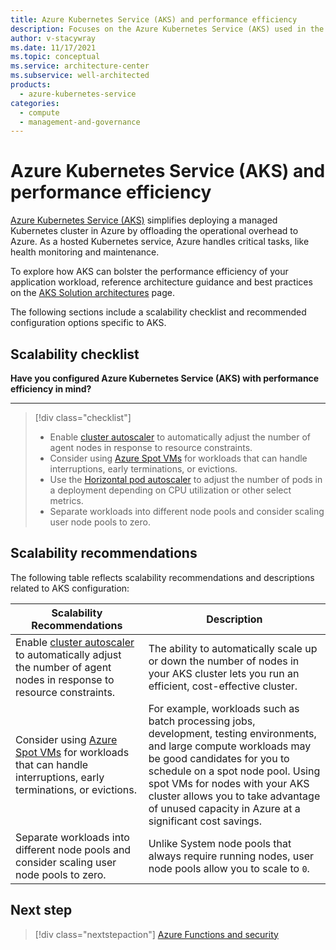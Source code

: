 ```yaml
---
title: Azure Kubernetes Service (AKS) and performance efficiency
description: Focuses on the Azure Kubernetes Service (AKS) used in the Compute solution to provide best-practice and configuration recommendations related to performance efficiency.
author: v-stacywray
ms.date: 11/17/2021
ms.topic: conceptual
ms.service: architecture-center
ms.subservice: well-architected
products:
  - azure-kubernetes-service
categories:
  - compute
  - management-and-governance
---
```


# Azure Kubernetes Service (AKS) and performance efficiency

[Azure Kubernetes Service (AKS)](/azure/aks/intro-kubernetes) simplifies deploying a managed Kubernetes cluster in Azure by offloading the operational overhead to Azure. As a hosted Kubernetes service, Azure handles critical tasks, like health monitoring and maintenance.

To explore how AKS can bolster the performance efficiency of your application workload, reference architecture guidance and best practices on the [AKS Solution architectures](/azure/architecture/reference-architectures/containers/aks-start-here) page.

The following sections include a scalability checklist and recommended configuration options specific to AKS.

## Scalability checklist

**Have you configured Azure Kubernetes Service (AKS) with performance efficiency in mind?**
***

> [!div class="checklist"]
> - Enable [cluster autoscaler](/azure/aks/cluster-autoscaler) to automatically adjust the number of agent nodes in response to resource constraints.
> - Consider using [Azure Spot VMs](/azure/aks/spot-node-pool) for workloads that can handle interruptions, early terminations, or evictions.
> - Use the [Horizontal pod autoscaler](/azure/aks/concepts-scale#horizontal-pod-autoscaler) to adjust the number of pods in a deployment depending on CPU utilization or other select metrics.
> - Separate workloads into different node pools and consider scaling user node pools to zero.

## Scalability recommendations

The following table reflects scalability recommendations and descriptions related to AKS configuration:

|Scalability Recommendations|Description|
|---------------------------|-----------|
|Enable [cluster autoscaler](/azure/aks/cluster-autoscaler) to automatically adjust the number of agent nodes in response to resource constraints.|The ability to automatically scale up or down the number of nodes in your AKS cluster lets you run an efficient, cost-effective cluster.|
|Consider using [Azure Spot VMs](/azure/aks/spot-node-pool) for workloads that can handle interruptions, early terminations, or evictions.|For example, workloads such as batch processing jobs, development, testing environments, and large compute workloads may be good candidates for you to schedule on a spot node pool. Using spot VMs for nodes with your AKS cluster allows you to take advantage of unused capacity in Azure at a significant cost savings.|
|Separate workloads into different node pools and consider scaling user node pools to zero.|Unlike System node pools that always require running nodes, user node pools allow you to scale to `0`.|

## Next step

> [!div class="nextstepaction"]
> [Azure Functions and security](../functions/security.md)
